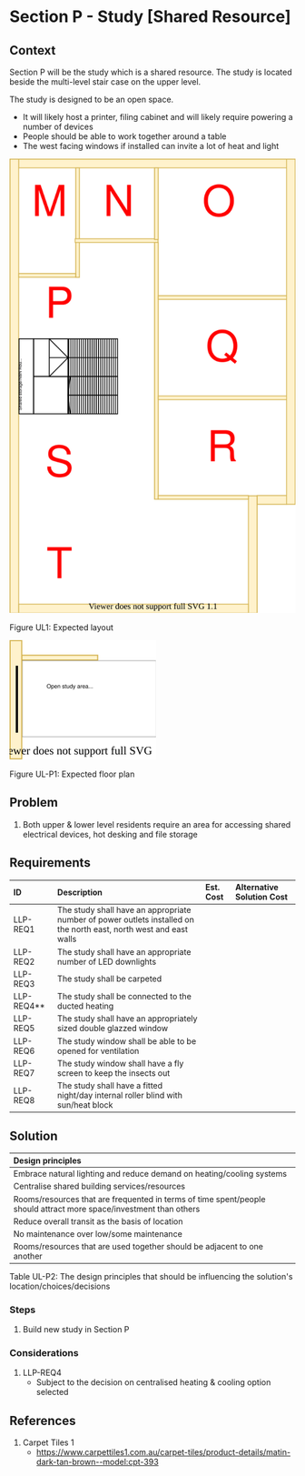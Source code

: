 # Section P - Study [Shared Resource]

## Context

Section P will be the study which is a shared resource. The study is located beside the multi-level stair case on the upper level.

The study is designed to be an open space. 

* It will likely host a printer, filing cabinet and will likely require powering a number of devices
* People should be able to work together around a table
* The west facing windows if installed can invite a lot of heat and light

![TO-BE upper-level diagram](upper-Level-TO-BE-sections.svg)

Figure UL1: Expected layout

![TO-BE upper-level Section P diagram](Upper-Level-TO-BE-section-P.svg)

Figure UL-P1: Expected floor plan


## Problem

1. Both upper & lower level residents require an area for accessing shared electrical devices, hot desking and file storage


## Requirements

|ID|Description|Est. Cost|Alternative Solution Cost|
|:---|:---|:---|:---|
|LLP-REQ1|The study shall have an appropriate number of power outlets installed on the north east, north west and east walls|||
|LLP-REQ2|The study shall have an appropriate number of LED downlights|||
|LLP-REQ3|The study shall be carpeted|||
|LLP-REQ4**|The study shall be connected to the ducted heating|||
|LLP-REQ5|The study shall have an appropriately sized double glazzed window|||
|LLP-REQ6|The study window shall be able to be opened for ventilation|||
|LLP-REQ7|The study window shall have a fly screen to keep the insects out|||
|LLP-REQ8|The study shall have a fitted night/day internal roller blind with sun/heat block|||


## Solution

|Design principles|
|:---|
|Embrace natural lighting and reduce demand on heating/cooling systems|
|Centralise shared building services/resources|
|Rooms/resources that are frequented in terms of time spent/people should attract more space/investment than others|
|Reduce overall transit as the basis of location|
|No maintenance over low/some maintenance|
|Rooms/resources that are used together should be adjacent to one another|

Table UL-P2: The design principles that should be influencing the solution's location/choices/decisions

### Steps

1. Build new study in Section P 

### Considerations

1. LLP-REQ4
    - Subject to the decision on centralised heating & cooling option selected


## References

1. Carpet Tiles 1
    - https://www.carpettiles1.com.au/carpet-tiles/product-details/matin-dark-tan-brown--model:cpt-393